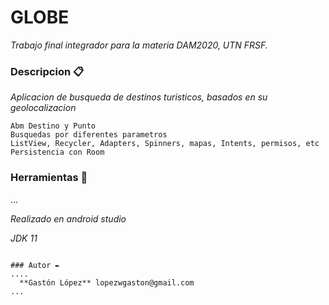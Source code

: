 # GLOBE

_Trabajo final integrador para la materia DAM2020, UTN FRSF._


### Descripcion 📋

_Aplicacion de busqueda de destinos turisticos, basados en su geolocalizacion_

```
Abm Destino y Punto
Busquedas por diferentes parametros
ListView, Recycler, Adapters, Spinners, mapas, Intents, permisos, etc
Persistencia con Room

```

### Herramientas 🔧
...

_Realizado en android studio_

_JDK 11_

```

### Autor ✒️
....
  **Gastón López** lopezwgaston@gmail.com
...
